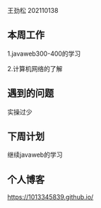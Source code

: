 王劲松 202110138

本周工作
----

1.javaweb300-400的学习

2.计算机网络的了解

遇到的问题
-----

实操过少

下周计划
----

继续javaweb的学习

个人博客
----

https://1013345839.github.io/
